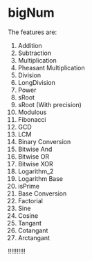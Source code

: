 # bigNum

The features are:

1. Addition
2. Subtraction
3. Multiplication
4. Pheasant Multiplication
5. Division
6. LongDivision
7. Power
8. sRoot
9. sRoot (With precision)
10. Modulous
11. Fibonacci
12. GCD
13. LCM
14. Binary Conversion
15. Bitwise And
16. Bitwise OR
17. Bitwise XOR
18. Logarithm_2
19. Logarithm Base
20. isPrime
21. Base Conversion
22. Factorial
23. Sine
24. Cosine
25. Tangant
26. Cotangant
27. Arctangant

!!!!!!!!!!
